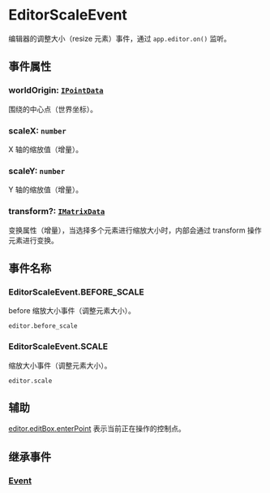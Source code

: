# EditorScaleEvent

编辑器的调整大小（resize 元素）事件，通过 `app.editor.on()` 监听。

## 事件属性

### worldOrigin: [`IPointData`](/api/interfaces/IPointData.md)

围绕的中心点（世界坐标）。

### scaleX: `number`

X 轴的缩放值（增量）。

### scaleY: `number`

Y 轴的缩放值（增量）。

### transform?: [`IMatrixData`](/api/interfaces/IMatrixData.md)

变换属性（增量），当选择多个元素进行缩放大小时，内部会通过 transform 操作元素进行变换。

## 事件名称

### EditorScaleEvent.BEFORE_SCALE

before 缩放大小事件（调整元素大小）。

`editor.before_scale`

### EditorScaleEvent.SCALE

缩放大小事件（调整元素大小）。

`editor.scale`

## 辅助

[editor.editBox.enterPoint](../EditBox.md#enterpoint-editpoint) 表示当前正在操作的控制点。

## 继承事件

### [Event](/reference/event/basic/Event.md)

<!-- ## API

### [EditorScaleEvent](/api/classes/EditorScaleEvent.md) -->
